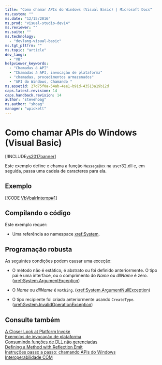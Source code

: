 ```yaml
---
title: "Como chamar APIs do Windows (Visual Basic) | Microsoft Docs"
ms.custom: ""
ms.date: "12/15/2016"
ms.prod: "visual-studio-dev14"
ms.reviewer: ""
ms.suite: ""
ms.technology: 
  - "devlang-visual-basic"
ms.tgt_pltfrm: ""
ms.topic: "article"
dev_langs: 
  - "VB"
helpviewer_keywords: 
  - "Chamadas à API"
  - "Chamadas à API, invocação de plataforma"
  - "chamadas, procedimentos armazenados"
  - "API do Windows, Chamando "
ms.assetid: 27d75f0a-54ab-4ee1-b91d-43513a19b12d
caps.latest.revision: 14
caps.handback.revision: 14
author: "stevehoag"
ms.author: "shoag"
manager: "wpickett"
---
```

# Como chamar APIs do Windows (Visual Basic)
[!INCLUDE[vs2017banner](../../../csharp/includes/vs2017banner.md)]

Este exemplo define e chama a função `MessageBox` na user32.dll e, em seguida, passa uma cadeia de caracteres para ela.  
  
## Exemplo  
 [!CODE [VbVbalrInterop#1](../CodeSnippet/VS_Snippets_VBCSharp/VbVbalrInterop#1)]  
  
## Compilando o código  
 Este exemplo requer:  
  
-   Uma referência ao namespace <xref:System>.  
  
## Programação robusta  
 As seguintes condições podem causar uma exceção:  
  
-   O método não é estático, é abstrato ou foi definido anteriormente.  O tipo pai é uma interface, ou o comprimento do *Name* ou *dllName* é zero.  \(<xref:System.ArgumentException>\)  
  
-   O *Name* ou *dllName* é `Nothing`.  \(<xref:System.ArgumentNullException>\)  
  
-   O tipo recipiente foi criado anteriormente usando `CreateType`.  \(<xref:System.InvalidOperationException>\)  
  
## Consulte também  
 [A Closer Look at Platform Invoke](http://msdn.microsoft.com/pt-br/ba9dd55b-2eaa-45cd-8afd-75cb8d64d243)   
 [Exemplos de invocação de plataforma](../Topic/Platform%20Invoke%20Examples.md)   
 [Consumindo funções de DLL não gerenciadas](../Topic/Consuming%20Unmanaged%20DLL%20Functions.md)   
 [Defining a Method with Reflection Emit](http://msdn.microsoft.com/pt-br/84fd3bf6-628f-41aa-83d9-b990cf926e81)   
 [Instruções passo a passo: chamando APIs do Windows](../../../visual-basic/programming-guide/com-interop/walkthrough-calling-windows-apis.md)   
 [Interoperabilidade COM](../../../visual-basic/programming-guide/com-interop/index.md)